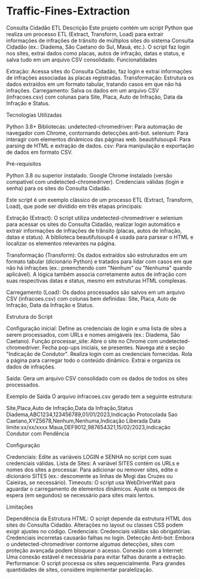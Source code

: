# Traffic-Fines-Extraction

Consulta Cidadão ETL
Descrição
Este projeto contém um script Python que realiza um processo ETL (Extract, Transform, Load) para extrair informações de infrações de trânsito de múltiplos sites do sistema Consulta Cidadão (ex.: Diadema, São Caetano do Sul, Mauá, etc.). O script faz login nos sites, extrai dados como placas, autos de infração, datas e status, e salva tudo em um arquivo CSV consolidado.
Funcionalidades

Extração: Acessa sites do Consulta Cidadão, faz login e extrai informações de infrações associadas às placas registradas.
Transformação: Estrutura os dados extraídos em um formato tabular, tratando casos em que não há infrações.
Carregamento: Salva os dados em um arquivo CSV (infracoes.csv) com colunas para Site, Placa, Auto de Infração, Data da Infração e Status.

Tecnologias Utilizadas

Python 3.8+
Bibliotecas:
undetected-chromedriver: Para automação de navegador com Chrome, contornando detecções anti-bot.
selenium: Para interagir com elementos dinâmicos das páginas web.
beautifulsoup4: Para parsing de HTML e extração de dados.
csv: Para manipulação e exportação de dados em formato CSV.



Pré-requisitos

Python 3.8 ou superior instalado.
Google Chrome instalado (versão compatível com undetected-chromedriver).
Credenciais válidas (login e senha) para os sites do Consulta Cidadão.


Este script é um exemplo clássico de um processo ETL (Extract, Transform, Load), que pode ser dividido em três etapas principais:

Extração (Extract): O script utiliza undetected-chromedriver e selenium para acessar os sites do Consulta Cidadão, realizar login automático e extrair informações de infrações de trânsito (placas, autos de infração, datas e status). A biblioteca beautifulsoup4 é usada para parsear o HTML e localizar os elementos relevantes na página.

Transformação (Transform): Os dados extraídos são estruturados em um formato tabular (dicionário Python) e tratados para lidar com casos em que não há infrações (ex.: preenchendo com "Nenhum" ou "Nenhuma" quando aplicável). A lógica também associa corretamente autos de infração com suas respectivas datas e status, mesmo em estruturas HTML complexas.

Carregamento (Load): Os dados processados são salvos em um arquivo CSV (infracoes.csv) com colunas bem definidas: Site, Placa, Auto de Infração, Data da Infração e Status.


Estrutura do Script

Configuração inicial: Define as credenciais de login e uma lista de sites a serem processados, com URLs e nomes amigáveis (ex.: Diadema, São Caetano).
Função processar_site:
Abre o site no Chrome com undetected-chromedriver.
Fecha pop-ups iniciais, se presentes.
Navega até a seção "Indicação de Condutor".
Realiza login com as credenciais fornecidas.
Rola a página para carregar todo o conteúdo dinâmico.
Extrai e organiza os dados de infrações.


Saída: Gera um arquivo CSV consolidado com os dados de todos os sites processados.

Exemplo de Saída
O arquivo infracoes.csv gerado tem a seguinte estrutura:

Site,Placa,Auto de Infração,Data da Infração,Status
Diadema,ABC1234,123456789,01/01/2023,Indicação Protocolada
Sao Caetano,XYZ5678,Nenhum,Nenhuma,Indicação Liberada Data limite:xx/xx/xxxx
Maua,DEF9012,987654321,15/02/2023,Indicação Condutor com Pendência

Configuração

Credenciais: Edite as variáveis LOGIN e SENHA no script com suas credenciais válidas.
Lista de Sites: A variável SITES contém os URLs e nomes dos sites a processar. Para adicionar ou remover sites, edite o dicionário SITES (ex.: descomente as linhas de Mogi das Cruzes ou Caieiras, se necessário).
Timeouts: O script usa WebDriverWait para aguardar o carregamento de elementos dinâmicos. Ajuste os tempos de espera (em segundos) se necessário para sites mais lentos.

Limitações

Dependência da Estrutura HTML: O script depende da estrutura HTML dos sites do Consulta Cidadão. Alterações no layout ou classes CSS podem exigir ajustes no código.
Credenciais: Credenciais válidas são obrigatórias. Credenciais incorretas causarão falhas no login.
Detecção Anti-bot: Embora o undetected-chromedriver contorne algumas detecções, sites com proteção avançada podem bloquear o acesso.
Conexão com a Internet: Uma conexão estável é necessária para evitar falhas durante a extração.
Performance: O script processa os sites sequencialmente. Para grandes quantidades de sites, considere implementar paralelização.

